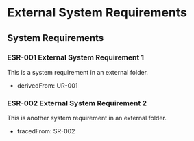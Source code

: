 # External System Requirements

## System Requirements

### ESR-001 External System Requirement 1

This is a system requirement in an external folder.

* derivedFrom: UR-001

### ESR-002 External System Requirement 2

This is another system requirement in an external folder.

* tracedFrom: SR-002